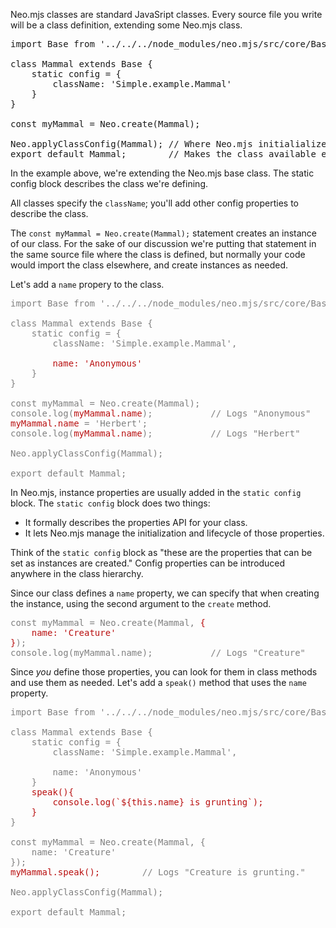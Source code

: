 Neo.mjs classes are standard JavaSript classes. Every source file
you write will be a class definition, extending some Neo.mjs
class.

<pre class="neo">
import Base from '../../../node_modules/neo.mjs/src/core/Base.mjs';

class Mammal extends Base {
    static config = {
        className: 'Simple.example.Mammal'
    }
}

const myMammal = Neo.create(Mammal);

Neo.applyClassConfig(Mammal); // Where Neo.mjs initialializes the class config. 
export default Mammal;        // Makes the class available elsewhere.
</pre>

In the example above, we're extending the Neo.mjs base class. The static
config block describes the class we're defining. 

All classes specify the `className`; you'll add other config properties to describe the class.

The `const myMammal = Neo.create(Mammal);` statement creates an instance of
our class. For the sake of our discussion we're putting that statement in the same source
file where the class is defined, but normally your code would import the class elsewhere, 
and create instances as needed.

Let's add a `name` propery to the class.

<pre class="neo" style="color:gray">
import Base from '../../../node_modules/neo.mjs/src/core/Base.mjs';

class Mammal extends Base {
    static config = {
        className: 'Simple.example.Mammal',

        <span style="color:#b91010">name: 'Anonymous'</span>
    }
}

const myMammal = Neo.create(Mammal);
console.log(<span style="color:#b91010">myMammal.name</span>);           // Logs "Anonymous"
<span style="color:#b91010">myMammal.name</span> = 'Herbert';
console.log(<span style="color:#b91010">myMammal.name</span>);           // Logs "Herbert"

Neo.applyClassConfig(Mammal);

export default Mammal;
</pre>

In Neo.mjs, instance properties are usually added in the `static config` block.
The `static config` block does two things: 
- It formally describes the properties API for your class.
- It lets Neo.mjs manage the initialization and lifecycle of those properties.

Think of the `static config` block as "these are the properties
that can be set as instances are created." Config properties can be introduced 
anywhere in the class hierarchy. 

Since our class defines a `name` property, we can specify that when creating
the instance, using the second argument to the `create` method. 

<pre class="neo" style="color:gray">
const myMammal = Neo.create(Mammal, <span style="color:#b91010">{
    name: 'Creature'
}</span>);
console.log(myMammal.name);           // Logs "Creature"
</pre>


Since _you_ define those properties, you can
look for them in class methods and use them as needed.
Let's add a `speak()` method that uses the `name` property.

<pre class="neo" style="color:gray">
import Base from '../../../node_modules/neo.mjs/src/core/Base.mjs';

class Mammal extends Base {
    static config = {
        className: 'Simple.example.Mammal',

        name: 'Anonymous'
    }
    <span style="color:#b91010">speak(){
        console.log(`${this.name} is grunting`);
    }</span>
}

const myMammal = Neo.create(Mammal, {
    name: 'Creature'
});
<span style="color:#b91010">myMammal.speak();</span>        // Logs "Creature is grunting."

Neo.applyClassConfig(Mammal);

export default Mammal;
</pre>



